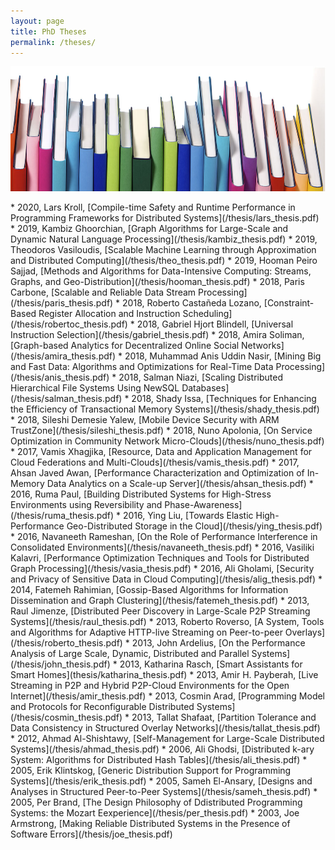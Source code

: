```yaml
---
layout: page
title: PhD Theses
permalink: /theses/
---
```


<center><img src="/images/thesis.jpg" width="1000" height="200" align="center"></center>

<br>
* 2020, Lars Kroll, [Compile-time Safety and Runtime Performance in Programming Frameworks for Distributed Systems](/thesis/lars_thesis.pdf)
* 2019, Kambiz Ghoorchian, [Graph Algorithms for Large-Scale and Dynamic Natural Language Processing](/thesis/kambiz_thesis.pdf)
* 2019, Theodoros Vasiloudis, [Scalable Machine Learning through Approximation and Distributed Computing](/thesis/theo_thesis.pdf)
* 2019, Hooman Peiro Sajjad, [Methods and Algorithms for Data-Intensive Computing: Streams, Graphs, and Geo-Distribution](/thesis/hooman_thesis.pdf)
* 2018, Paris Carbone, [Scalable and Reliable Data Stream Processing](/thesis/paris_thesis.pdf)
* 2018, Roberto Castañeda Lozano, [Constraint-Based Register Allocation and Instruction Scheduling](/thesis/robertoc_thesis.pdf)
* 2018, Gabriel Hjort Blindell, [Universal Instruction Selection](/thesis/gabriel_thesis.pdf)
* 2018, Amira Soliman, [Graph-based Analytics for Decentralized Online Social Networks](/thesis/amira_thesis.pdf)
* 2018, Muhammad Anis Uddin Nasir, [Mining Big and Fast Data: Algorithms and Optimizations for Real-Time Data Processing](/thesis/anis_thesis.pdf)
* 2018, Salman Niazi, [Scaling Distributed Hierarchical File Systems Using NewSQL Databases](/thesis/salman_thesis.pdf)
* 2018, Shady Issa, [Techniques for Enhancing the Efficiency of Transactional Memory Systems](/thesis/shady_thesis.pdf)
* 2018, Sileshi Demesie Yalew, [Mobile Device Security with ARM TrustZone](/thesis/sileshi_thesis.pdf)
* 2018, Nuno Apolonia, [On Service Optimization in Community Network Micro-Clouds](/thesis/nuno_thesis.pdf)
* 2017, Vamis Xhagjika, [Resource, Data and Application Management for Cloud Federations and Multi-Clouds](/thesis/vamis_thesis.pdf)
* 2017, Ahsan Javed Awan, [Performance Characterization and Optimization of In-Memory Data Analytics on a Scale-up Server](/thesis/ahsan_thesis.pdf)
* 2016, Ruma Paul, [Building Distributed Systems for High-Stress Environments using Reversibility and Phase-Awareness](/thesis/ruma_thesis.pdf)
* 2016, Ying Liu, [Towards Elastic High-Performance Geo-Distributed Storage in the Cloud](/thesis/ying_thesis.pdf)
* 2016, Navaneeth Rameshan, [On the Role of Performance Interference in Consolidated Environments](/thesis/navaneeth_thesis.pdf)
* 2016, Vasiliki Kalavri, [Performance Optimization Techniques and Tools for Distributed Graph Processing](/thesis/vasia_thesis.pdf)
* 2016, Ali Gholami, [Security and Privacy of Sensitive Data in Cloud Computing](/thesis/alig_thesis.pdf)
* 2014, Fatemeh Rahimian, [Gossip-Based Algorithms for Information Dissemination and Graph Clustering](/thesis/fatemeh_thesis.pdf)
* 2013, Raul Jimenze, [Distributed Peer Discovery in Large-Scale P2P Streaming Systems](/thesis/raul_thesis.pdf)
* 2013, Roberto Roverso, [A System, Tools and Algorithms for Adaptive HTTP-live Streaming on Peer-to-peer Overlays](/thesis/roberto_thesis.pdf)
* 2013, John Ardelius, [On the Performance Analysis of Large Scale, Dynamic, Distributed and Parallel Systems](/thesis/john_thesis.pdf)
* 2013, Katharina Rasch, [Smart Assistants for Smart Homes](thesis/katharina_thesis.pdf)
* 2013, Amir H. Payberah, [Live Streaming in P2P and Hybrid P2P-Cloud Environments for the Open Internet](/thesis/amir_thesis.pdf)
* 2013, Cosmin Arad, [Programming Model and Protocols for Reconfigurable Distributed Systems](/thesis/cosmin_thesis.pdf)
* 2013, Tallat Shafaat, [Partition Tolerance and Data Consistency in Structured Overlay Networks](/thesis/tallat_thesis.pdf)
* 2012, Ahmad Al-Shishtawy, [Self-Management for Large-Scale Distributed Systems](/thesis/ahmad_thesis.pdf)
* 2006, Ali Ghodsi, [Distributed k-ary System: Algorithms for Distributed Hash Tables](/thesis/ali_thesis.pdf)
* 2005, Erik Klintskog, [Generic Distribution Support for Programming Systems](/thesis/erik_thesis.pdf)
* 2005, Sameh El-Ansary, [Designs and Analyses in Structured Peer-to-Peer Systems](/thesis/sameh_thesis.pdf)
* 2005, Per Brand, [The Design Philosophy of Ddistributed Programming Systems: the Mozart Eexperience](/thesis/per_thesis.pdf)
* 2003, Joe Armstrong, [Making Reliable Distributed Systems in the Presence of Software Errors](/thesis/joe_thesis.pdf)




